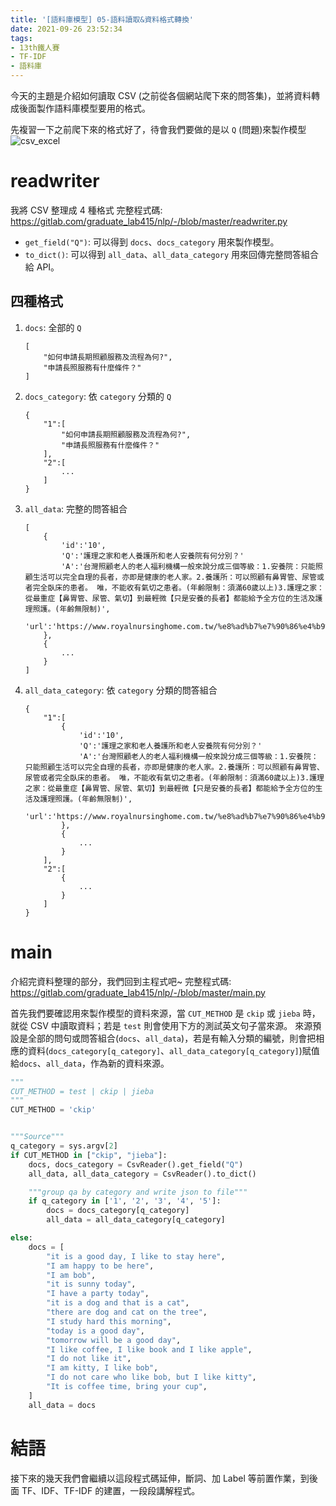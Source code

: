 ```yaml
---
title: '[語料庫模型] 05-語料讀取&資料格式轉換'
date: 2021-09-26 23:52:34
tags:
- 13th鐵人賽
- TF-IDF
- 語料庫
---
```


今天的主題是介紹如何讀取 CSV (之前從各個網站爬下來的問答集)，並將資料轉成後面製作語料庫模型要用的格式。

先複習一下之前爬下來的格式好了，待會我們要做的是以 `Q` (問題)來製作模型
![csv_excel](csv_excel.png)

# readwriter
我將 CSV 整理成 4 種格式
完整程式碼: https://gitlab.com/graduate_lab415/nlp/-/blob/master/readwriter.py

- `get_field("Q")`: 可以得到 `docs`、`docs_category` 用來製作模型。
- `to_dict()`: 可以得到 `all_data`、`all_data_category` 用來回傳完整問答組合給 API。

## 四種格式
1. `docs`: 全部的 `Q`
    ```
    [
        "如何申請⻑期照顧服務及流程為何?",
        "申請長照服務有什麼條件？"
    ]
    ```
2. `docs_category`: 依 `category` 分類的 `Q`
    ```
    {
        "1":[
            "如何申請⻑期照顧服務及流程為何?",
            "申請長照服務有什麼條件？"
        ],
        "2":[
            ...
        ]
    }
    ```
3. `all_data`: 完整的問答組合
    ```
    [
        {
            'id':'10',
            'Q':'護理之家和老人養護所和老人安養院有何分別？'
            'A':'台灣照顧老人的老人福利機構一般來說分成三個等級：1.安養院：只能照顧生活可以完全自理的長者，亦即是健康的老人家。2.養護所：可以照顧有鼻胃管、尿管或者完全臥床的患者。 唯，不能收有氣切之患者。(年齡限制：須滿60歲以上)3.護理之家：從最重症【鼻胃管、尿管、氣切】到最輕微【只是安養的長者】都能給予全方位的生活及護理照護。(年齡無限制)',
            'url':'https://www.royalnursinghome.com.tw/%e8%ad%b7%e7%90%86%e4%b9%8b%e5%ae%b6/'
        },
        {
            ...
        }
    ]
    ```
4. `all_data_category`: 依 `category` 分類的問答組合
    ```
    {
        "1":[
            {
                'id':'10',
                'Q':'護理之家和老人養護所和老人安養院有何分別？'
                'A':'台灣照顧老人的老人福利機構一般來說分成三個等級：1.安養院：只能照顧生活可以完全自理的長者，亦即是健康的老人家。2.養護所：可以照顧有鼻胃管、尿管或者完全臥床的患者。 唯，不能收有氣切之患者。(年齡限制：須滿60歲以上)3.護理之家：從最重症【鼻胃管、尿管、氣切】到最輕微【只是安養的長者】都能給予全方位的生活及護理照護。(年齡無限制)',
                'url':'https://www.royalnursinghome.com.tw/%e8%ad%b7%e7%90%86%e4%b9%8b%e5%ae%b6/'
            },
            {
                ...
            }
        ],
        "2":[
            {
                ...
            }
        ]
    }
    ```

# main
介紹完資料整理的部分，我們回到主程式吧~
完整程式碼: https://gitlab.com/graduate_lab415/nlp/-/blob/master/main.py

首先我們要確認用來製作模型的資料來源，當 `CUT_METHOD` 是 `ckip` 或 `jieba` 時，就從 CSV 中讀取資料；若是 `test` 則會使用下方的測試英文句子當來源。
來源預設是全部的問句或問答組合(`docs`、`all_data`)，若是有輸入分類的編號，則會把相應的資料(`docs_category[q_category]`、`all_data_category[q_category]`)賦值給`docs`、`all_data`，作為新的資料來源。

```python
"""
CUT_METHOD = test | ckip | jieba
"""
CUT_METHOD = 'ckip'


"""Source"""
q_category = sys.argv[2]
if CUT_METHOD in ["ckip", "jieba"]:
    docs, docs_category = CsvReader().get_field("Q")
    all_data, all_data_category = CsvReader().to_dict()

    """group qa by category and write json to file"""
    if q_category in ['1', '2', '3', '4', '5']:
        docs = docs_category[q_category]
        all_data = all_data_category[q_category]

else:
    docs = [
        "it is a good day, I like to stay here",
        "I am happy to be here",
        "I am bob",
        "it is sunny today",
        "I have a party today",
        "it is a dog and that is a cat",
        "there are dog and cat on the tree",
        "I study hard this morning",
        "today is a good day",
        "tomorrow will be a good day",
        "I like coffee, I like book and I like apple",
        "I do not like it",
        "I am kitty, I like bob",
        "I do not care who like bob, but I like kitty",
        "It is coffee time, bring your cup",
    ]
    all_data = docs
```

# 結語
接下來的幾天我們會繼續以這段程式碼延伸，斷詞、加 Label 等前置作業，到後面 TF、IDF、TF-IDF 的建置，一段段講解程式。
